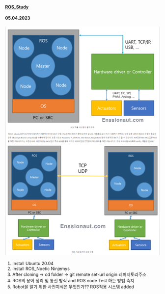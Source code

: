 #### [ROS_Study](https://neosla.tistory.com/m/39)

#### 05.04.2023
![05.04.2023](ROS%EC%A0%81%EC%9A%A9%20%EC%8B%9C%EC%8A%A4%ED%85%9C.png)
1. Install Ubuntu 20.04
2. Install ROS_Noetic Ninjemys
3. After cloning -> cd folder -> git remote set-url origin 레퍼지토리주소
4. ROS의 용어 정리 및 통신 방식 and ROS node Test 하는 방법 숙지
5. Robot을 알기 위한 사전지식은 무엇인가?? ROS적용 시스템 added
